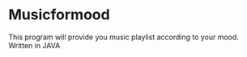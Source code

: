 # Musicformood
This program will provide you music playlist according to your mood. Written in JAVA
